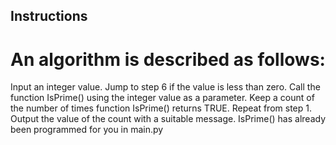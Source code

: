 ## Instructions

# An algorithm is described as follows:

Input an integer value.
Jump to step 6 if the value is less than zero.
Call the function IsPrime() using the integer value as a parameter.
Keep a count of the number of times function IsPrime() returns TRUE.
Repeat from step 1.
Output the value of the count with a suitable message.
IsPrime() has already been programmed for you in main.py
